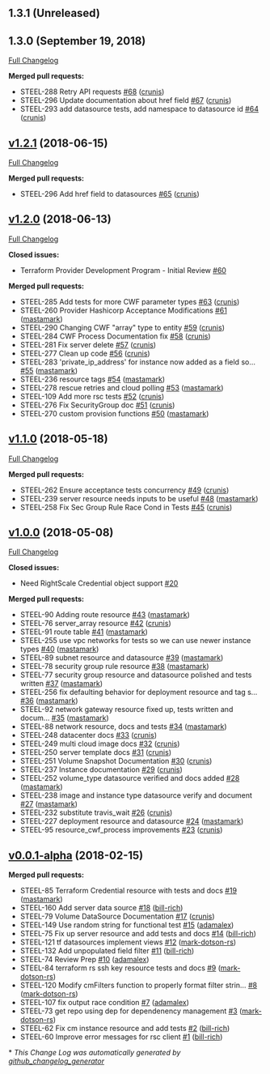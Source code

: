 ## 1.3.1 (Unreleased)
## 1.3.0 (September 19, 2018)

[Full Changelog](https://github.com/terraform-providers/terraform-provider-rightscale/compare/v1.2.1...v1.3.0)

**Merged pull requests:**

- STEEL-288 Retry API requests [\#68](https://github.com/terraform-providers/terraform-provider-rightscale/pull/68) ([crunis](https://github.com/crunis))
- STEEL-296 Update documentation about href field [\#67](https://github.com/terraform-providers/terraform-provider-rightscale/pull/67) ([crunis](https://github.com/crunis))
- STEEL-293 add datasource tests, add namespace to datasource id [\#64](https://github.com/terraform-providers/terraform-provider-rightscale/pull/64) ([crunis](https://github.com/crunis))

## [v1.2.1](https://github.com/terraform-providers/terraform-provider-rightscale/tree/v1.2.1) (2018-06-15)
[Full Changelog](https://github.com/terraform-providers/terraform-provider-rightscale/compare/v1.2.0...v1.2.1)

**Merged pull requests:**

- STEEL-296 Add href field to datasources [\#65](https://github.com/terraform-providers/terraform-provider-rightscale/pull/65) ([crunis](https://github.com/crunis))

## [v1.2.0](https://github.com/terraform-providers/terraform-provider-rightscale/tree/v1.2.0) (2018-06-13)
[Full Changelog](https://github.com/terraform-providers/terraform-provider-rightscale/compare/v1.1.0...v1.2.0)

**Closed issues:**

- Terraform Provider Development Program - Initial Review [\#60](https://github.com/terraform-providers/terraform-provider-rightscale/issues/60)

**Merged pull requests:**

- STEEL-285 Add tests for more CWF parameter types [\#63](https://github.com/terraform-providers/terraform-provider-rightscale/pull/63) ([crunis](https://github.com/crunis))
- STEEL-260 Provider Hashicorp Acceptance Modifications [\#61](https://github.com/terraform-providers/terraform-provider-rightscale/pull/61) ([mastamark](https://github.com/mastamark))
- STEEL-290 Changing CWF "array" type to entity [\#59](https://github.com/terraform-providers/terraform-provider-rightscale/pull/59) ([crunis](https://github.com/crunis))
- STEEL-284 CWF Process Documentation fix [\#58](https://github.com/terraform-providers/terraform-provider-rightscale/pull/58) ([crunis](https://github.com/crunis))
- STEEL-281 Fix server delete [\#57](https://github.com/terraform-providers/terraform-provider-rightscale/pull/57) ([crunis](https://github.com/crunis))
- STEEL-277 Clean up code [\#56](https://github.com/terraform-providers/terraform-provider-rightscale/pull/56) ([crunis](https://github.com/crunis))
- STEEL-283 'private\_ip\_address' for instance now added as a field so… [\#55](https://github.com/terraform-providers/terraform-provider-rightscale/pull/55) ([mastamark](https://github.com/mastamark))
- STEEL-236 resource tags [\#54](https://github.com/terraform-providers/terraform-provider-rightscale/pull/54) ([mastamark](https://github.com/mastamark))
- STEEL-278 rescue retries and cloud polling [\#53](https://github.com/terraform-providers/terraform-provider-rightscale/pull/53) ([mastamark](https://github.com/mastamark))
- STEEL-109 Add more rsc tests [\#52](https://github.com/terraform-providers/terraform-provider-rightscale/pull/52) ([crunis](https://github.com/crunis))
- STEEL-276 Fix SecurityGroup doc [\#51](https://github.com/terraform-providers/terraform-provider-rightscale/pull/51) ([crunis](https://github.com/crunis))
- STEEL-270 custom provision functions [\#50](https://github.com/terraform-providers/terraform-provider-rightscale/pull/50) ([mastamark](https://github.com/mastamark))

## [v1.1.0](https://github.com/terraform-providers/terraform-provider-rightscale/tree/v1.1.0) (2018-05-18)
[Full Changelog](https://github.com/terraform-providers/terraform-provider-rightscale/compare/v1.0.0...v1.1.0)

**Merged pull requests:**

- STEEL-262 Ensure acceptance tests concurrency [\#49](https://github.com/terraform-providers/terraform-provider-rightscale/pull/49) ([crunis](https://github.com/crunis))
- STEEL-239 server resource needs inputs to be useful [\#48](https://github.com/terraform-providers/terraform-provider-rightscale/pull/48) ([mastamark](https://github.com/mastamark))
- STEEL-258 Fix Sec Group Rule Race Cond in Tests [\#45](https://github.com/terraform-providers/terraform-provider-rightscale/pull/45) ([crunis](https://github.com/crunis))

## [v1.0.0](https://github.com/terraform-providers/terraform-provider-rightscale/tree/v1.0.0) (2018-05-08)
[Full Changelog](https://github.com/terraform-providers/terraform-provider-rightscale/compare/v0.0.1-alpha...v1.0.0)

**Closed issues:**

- Need RightScale Credential object support [\#20](https://github.com/terraform-providers/terraform-provider-rightscale/issues/20)

**Merged pull requests:**

- STEEL-90 Adding route resource [\#43](https://github.com/terraform-providers/terraform-provider-rightscale/pull/43) ([mastamark](https://github.com/mastamark))
- STEEL-76 server\_array resource [\#42](https://github.com/terraform-providers/terraform-provider-rightscale/pull/42) ([crunis](https://github.com/crunis))
- STEEL-91 route table [\#41](https://github.com/terraform-providers/terraform-provider-rightscale/pull/41) ([mastamark](https://github.com/mastamark))
- STEEL-255 use vpc networks for tests so we can use newer instance types [\#40](https://github.com/terraform-providers/terraform-provider-rightscale/pull/40) ([mastamark](https://github.com/mastamark))
- STEEL-89 subnet resource and datasource [\#39](https://github.com/terraform-providers/terraform-provider-rightscale/pull/39) ([mastamark](https://github.com/mastamark))
- STEEL-78 security group rule resource [\#38](https://github.com/terraform-providers/terraform-provider-rightscale/pull/38) ([mastamark](https://github.com/mastamark))
- STEEL-77 security group resource and datasource polished and tests written [\#37](https://github.com/terraform-providers/terraform-provider-rightscale/pull/37) ([mastamark](https://github.com/mastamark))
- STEEL-256 fix defaulting behavior for deployment resource and tag s… [\#36](https://github.com/terraform-providers/terraform-provider-rightscale/pull/36) ([mastamark](https://github.com/mastamark))
- STEEL-92 network gateway resource fixed up, tests written and docum… [\#35](https://github.com/terraform-providers/terraform-provider-rightscale/pull/35) ([mastamark](https://github.com/mastamark))
- STEEL-88 network resource, docs and tests [\#34](https://github.com/terraform-providers/terraform-provider-rightscale/pull/34) ([mastamark](https://github.com/mastamark))
- STEEL-248 datacenter docs [\#33](https://github.com/terraform-providers/terraform-provider-rightscale/pull/33) ([crunis](https://github.com/crunis))
- STEEL-249 multi cloud image docs [\#32](https://github.com/terraform-providers/terraform-provider-rightscale/pull/32) ([crunis](https://github.com/crunis))
- STEEL-250 server template docs [\#31](https://github.com/terraform-providers/terraform-provider-rightscale/pull/31) ([crunis](https://github.com/crunis))
- STEEL-251 Volume Snapshot Documentation [\#30](https://github.com/terraform-providers/terraform-provider-rightscale/pull/30) ([crunis](https://github.com/crunis))
- STEEL-237 Instance documentation [\#29](https://github.com/terraform-providers/terraform-provider-rightscale/pull/29) ([crunis](https://github.com/crunis))
- STEEL-252 volume\_type datasource verified and docs added [\#28](https://github.com/terraform-providers/terraform-provider-rightscale/pull/28) ([mastamark](https://github.com/mastamark))
- STEEL-238 image and instance type datasource verify and document [\#27](https://github.com/terraform-providers/terraform-provider-rightscale/pull/27) ([mastamark](https://github.com/mastamark))
- STEEL-232 substitute travis\_wait [\#26](https://github.com/terraform-providers/terraform-provider-rightscale/pull/26) ([crunis](https://github.com/crunis))
- STEEL-227 deployment resource and datasource [\#24](https://github.com/terraform-providers/terraform-provider-rightscale/pull/24) ([mastamark](https://github.com/mastamark))
- STEEL-95 resource\_cwf\_process improvements [\#23](https://github.com/terraform-providers/terraform-provider-rightscale/pull/23) ([crunis](https://github.com/crunis))

## [v0.0.1-alpha](https://github.com/terraform-providers/terraform-provider-rightscale/tree/v0.0.1-alpha) (2018-02-15)
**Merged pull requests:**

- STEEL-85 Terraform Credential resource with tests and docs [\#19](https://github.com/terraform-providers/terraform-provider-rightscale/pull/19) ([mastamark](https://github.com/mastamark))
- STEEL-160 Add server data source [\#18](https://github.com/terraform-providers/terraform-provider-rightscale/pull/18) ([bill-rich](https://github.com/bill-rich))
- STEEL-79 Volume DataSource Documentation [\#17](https://github.com/terraform-providers/terraform-provider-rightscale/pull/17) ([crunis](https://github.com/crunis))
- STEEL-149 Use random string for functional test [\#15](https://github.com/terraform-providers/terraform-provider-rightscale/pull/15) ([adamalex](https://github.com/adamalex))
- STEEL-75 Fix up server resource and add tests and docs [\#14](https://github.com/terraform-providers/terraform-provider-rightscale/pull/14) ([bill-rich](https://github.com/bill-rich))
- STEEL-121 tf datasources implement views [\#12](https://github.com/terraform-providers/terraform-provider-rightscale/pull/12) ([mark-dotson-rs](https://github.com/mark-dotson-rs))
- STEEL-132 Add unpopulated field filter [\#11](https://github.com/terraform-providers/terraform-provider-rightscale/pull/11) ([bill-rich](https://github.com/bill-rich))
- STEEL-74 Review Prep [\#10](https://github.com/terraform-providers/terraform-provider-rightscale/pull/10) ([adamalex](https://github.com/adamalex))
- STEEL-84 terraform rs ssh key resource tests and docs [\#9](https://github.com/terraform-providers/terraform-provider-rightscale/pull/9) ([mark-dotson-rs](https://github.com/mark-dotson-rs))
- STEEL-120 Modify cmFilters function to properly format filter strin… [\#8](https://github.com/terraform-providers/terraform-provider-rightscale/pull/8) ([mark-dotson-rs](https://github.com/mark-dotson-rs))
- STEEL-107 fix output race condition [\#7](https://github.com/terraform-providers/terraform-provider-rightscale/pull/7) ([adamalex](https://github.com/adamalex))
- STEEL-73 get repo using dep for dependenency management [\#3](https://github.com/terraform-providers/terraform-provider-rightscale/pull/3) ([mark-dotson-rs](https://github.com/mark-dotson-rs))
- STEEL-62 Fix cm instance resource and add tests [\#2](https://github.com/terraform-providers/terraform-provider-rightscale/pull/2) ([bill-rich](https://github.com/bill-rich))
- STEEL-60 Improve error messages for rsc client [\#1](https://github.com/terraform-providers/terraform-provider-rightscale/pull/1) ([bill-rich](https://github.com/bill-rich))



\* *This Change Log was automatically generated by [github_changelog_generator](https://github.com/skywinder/Github-Changelog-Generator)*
